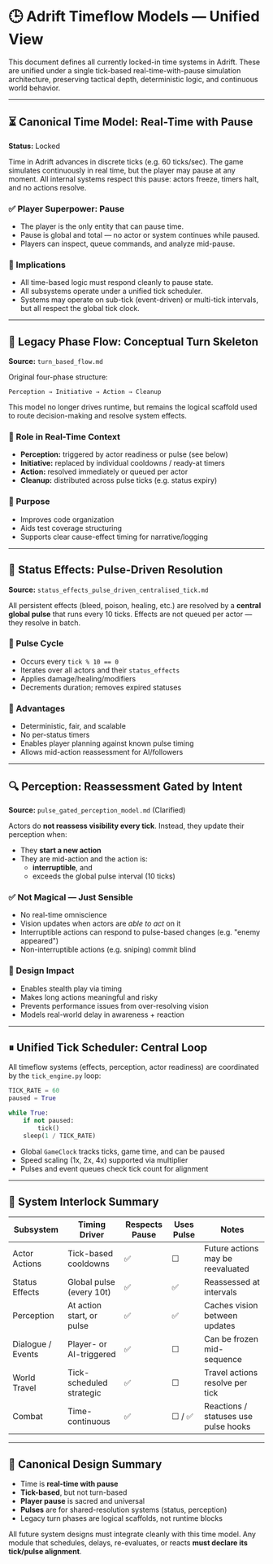 # 🕒 Adrift Timeflow Models — Unified View

This document defines all currently locked-in time systems in Adrift. These are unified under a single tick-based real-time-with-pause simulation architecture, preserving tactical depth, deterministic logic, and continuous world behavior.

---

## ⏳ Canonical Time Model: Real-Time with Pause

**Status:** Locked

Time in Adrift advances in discrete ticks (e.g. 60 ticks/sec). The game simulates continuously in real time, but the player may pause at any moment. All internal systems respect this pause: actors freeze, timers halt, and no actions resolve.

### ✅ Player Superpower: Pause
- The player is the only entity that can pause time.
- Pause is global and total — no actor or system continues while paused.
- Players can inspect, queue commands, and analyze mid-pause.

### 🧱 Implications
- All time-based logic must respond cleanly to pause state.
- All subsystems operate under a unified tick scheduler.
- Systems may operate on sub-tick (event-driven) or multi-tick intervals, but all respect the global tick clock.

---

## 🔁 Legacy Phase Flow: Conceptual Turn Skeleton

**Source:** `turn_based_flow.md`

Original four-phase structure:
```
Perception → Initiative → Action → Cleanup
```
This model no longer drives runtime, but remains the logical scaffold used to route decision-making and resolve system effects.

### 🎯 Role in Real-Time Context
- **Perception:** triggered by actor readiness or pulse (see below)
- **Initiative:** replaced by individual cooldowns / ready-at timers
- **Action:** resolved immediately or queued per actor
- **Cleanup:** distributed across pulse ticks (e.g. status expiry)

### 🧠 Purpose
- Improves code organization
- Aids test coverage structuring
- Supports clear cause-effect timing for narrative/logging

---

## 💉 Status Effects: Pulse-Driven Resolution

**Source:** `status_effects_pulse_driven_centralised_tick.md`

All persistent effects (bleed, poison, healing, etc.) are resolved by a **central global pulse** that runs every 10 ticks. Effects are not queued per actor — they resolve in batch.

### 🔄 Pulse Cycle
- Occurs every `tick % 10 == 0`
- Iterates over all actors and their `status_effects`
- Applies damage/healing/modifiers
- Decrements duration; removes expired statuses

### 🧠 Advantages
- Deterministic, fair, and scalable
- No per-status timers
- Enables player planning against known pulse timing
- Allows mid-action reassessment for AI/followers

---

## 🔍 Perception: Reassessment Gated by Intent

**Source:** `pulse_gated_perception_model.md` (Clarified)

Actors do **not reassess visibility every tick**. Instead, they update their perception when:
- They **start a new action**
- They are mid-action and the action is:
  - **interruptible**, and
  - exceeds the global pulse interval (10 ticks)

### ✅ Not Magical — Just Sensible
- No real-time omniscience
- Vision updates when actors are *able to act* on it
- Interruptible actions can respond to pulse-based changes (e.g. "enemy appeared")
- Non-interruptible actions (e.g. sniping) commit blind

### 🧠 Design Impact
- Enables stealth play via timing
- Makes long actions meaningful and risky
- Prevents performance issues from over-resolving vision
- Models real-world delay in awareness + reaction

---

## ⏸ Unified Tick Scheduler: Central Loop

All timeflow systems (effects, perception, actor readiness) are coordinated by the `tick_engine.py` loop:

```python
TICK_RATE = 60
paused = True

while True:
    if not paused:
        tick()
    sleep(1 / TICK_RATE)
```

- Global `GameClock` tracks ticks, game time, and can be paused
- Speed scaling (1x, 2x, 4x) supported via multiplier
- Pulses and event queues check tick count for alignment

---

## 🧩 System Interlock Summary

| Subsystem            | Timing Driver             | Respects Pause | Uses Pulse | Notes                                  |
|----------------------|----------------------------|----------------|------------|----------------------------------------|
| Actor Actions        | Tick-based cooldowns       | ✅             | ☐          | Future actions may be reevaluated      |
| Status Effects       | Global pulse (every 10t)   | ✅             | ✅         | Reassessed at intervals                |
| Perception           | At action start, or pulse  | ✅             | ✅         | Caches vision between updates          |
| Dialogue / Events    | Player- or AI-triggered    | ✅             | ☐          | Can be frozen mid-sequence             |
| World Travel         | Tick-scheduled strategic   | ✅             | ☐          | Travel actions resolve per tick        |
| Combat               | Time-continuous            | ✅             | ☐ / ✅     | Reactions / statuses use pulse hooks   |

---

## 🔐 Canonical Design Summary

- Time is **real-time with pause**
- **Tick-based**, but not turn-based
- **Player pause** is sacred and universal
- **Pulses** are for shared-resolution systems (status, perception)
- Legacy turn phases are logical scaffolds, not runtime blocks

All future system designs must integrate cleanly with this time model. Any module that schedules, delays, re-evaluates, or reacts **must declare its tick/pulse alignment**.

